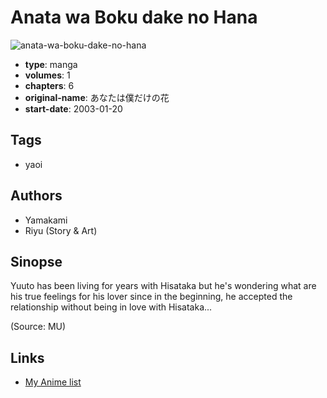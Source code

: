 # Anata wa Boku dake no Hana

![anata-wa-boku-dake-no-hana](https://cdn.myanimelist.net/images/manga/1/2196.jpg)

-   **type**: manga
-   **volumes**: 1
-   **chapters**: 6
-   **original-name**: あなたは僕だけの花
-   **start-date**: 2003-01-20

## Tags

-   yaoi

## Authors

-   Yamakami
-   Riyu (Story & Art)

## Sinopse

Yuuto has been living for years with Hisataka but he's wondering what are his true feelings for his lover since in the beginning, he accepted the relationship without being in love with Hisataka...

(Source: MU)

## Links

-   [My Anime list](https://myanimelist.net/manga/2007/Anata_wa_Boku_dake_no_Hana)
